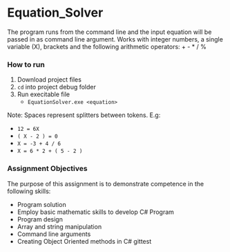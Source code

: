 # Equation_Solver
The program runs from the command line and the input equation will be passed in as command line argument. Works with integer numbers, a single variable (X), brackets and the following arithmetic operators: + - * / %


### How to run
1. Download project files
2. ```cd``` into project debug folder
3. Run execitable file
	- ```EquationSolver.exe <equation>```

Note: Spaces represent splitters between tokens. E.g:
- ```12 = 6X```
- ```( X - 2 ) = 0```
- ```X = -3 + 4 / 6```
- ```X = 6 * 2 + ( 5 - 2 )```


### Assignment Objectives
The purpose of this assignment is to demonstrate competence in the following skills:
- Program solution
- Employ basic mathematic skills to develop C# Program
- Program design
- Array and string manipulation
- Command line arguments
- Creating Object Oriented methods in C# 
gittest